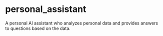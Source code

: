# personal_assistant
A personal AI assistant who analyzes personal data and provides answers to questions based on the data.
